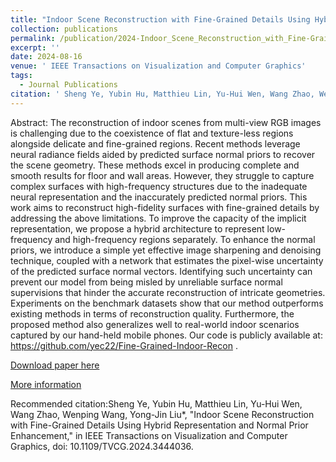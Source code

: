```yaml
---
title: "Indoor Scene Reconstruction with Fine-Grained Details Using Hybrid Representation and Normal Prior Enhancement"
collection: publications
permalink: /publication/2024-Indoor_Scene_Reconstruction_with_Fine-Grained_Details_Using_Hybrid_Representation_and_Normal_Prior_Enhancement
excerpt: ''
date: 2024-08-16
venue: ' IEEE Transactions on Visualization and Computer Graphics'
tags:
  - Journal Publications
citation: ' Sheng Ye, Yubin Hu, Matthieu Lin, Yu-Hui Wen, Wang Zhao, Wenping Wang, Yong-Jin Liu*, "Indoor Scene Reconstruction with Fine-Grained Details Using Hybrid Representation and Normal Prior Enhancement," in IEEE Transactions on Visualization and Computer Graphics, doi: 10.1109/TVCG.2024.3444036.'
---
```


Abstract: The reconstruction of indoor scenes from multi-view RGB images is challenging due to the coexistence of flat and texture-less regions alongside delicate and fine-grained regions. Recent methods leverage neural radiance fields aided by predicted surface normal priors to recover the scene geometry. These methods excel in producing complete and smooth results for floor and wall areas. However, they struggle to capture complex surfaces with high-frequency structures due to the inadequate neural representation and the inaccurately predicted normal priors. This work aims to reconstruct high-fidelity surfaces with fine-grained details by addressing the above limitations. To improve the capacity of the implicit representation, we propose a hybrid architecture to represent low-frequency and high-frequency regions separately. To enhance the normal priors, we introduce a simple yet effective image sharpening and denoising technique, coupled with a network that estimates the pixel-wise uncertainty of the predicted surface normal vectors. Identifying such uncertainty can prevent our model from being misled by unreliable surface normal supervisions that hinder the accurate reconstruction of intricate geometries. Experiments on the benchmark datasets show that our method outperforms existing methods in terms of reconstruction quality. Furthermore, the proposed method also generalizes well to real-world indoor scenarios captured by our hand-held mobile phones. Our code is publicly available at: https://github.com/yec22/Fine-Grained-Indoor-Recon .



[Download paper here](http://yongjinliu.github.io/files/2024-Indoor_Scene_Reconstruction_with_Fine-Grained_Details_Using_Hybrid_Representation_and_Normal_Prior_Enhancement.pdf)


[More information](https://cg.cs.tsinghua.edu.cn/people/~Yongjin/Yongjin.htm)

Recommended citation:Sheng Ye, Yubin Hu, Matthieu Lin, Yu-Hui Wen, Wang Zhao, Wenping Wang, Yong-Jin Liu*, "Indoor Scene Reconstruction with Fine-Grained Details Using Hybrid Representation and Normal Prior Enhancement," in IEEE Transactions on Visualization and Computer Graphics, doi: 10.1109/TVCG.2024.3444036.





